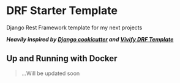 # DRF Starter Template

Django Rest Framework template for my next projects

**_Heavily inspired by [Django cookicutter](https://github.com/cookiecutter/cookiecutter-django) and [Vivify DRF Template](https://github.com/Vivify-Ideas/python-django-drf-boilerplate)_**

## Up and Running with Docker

> ...Will be updated soon

<!--## Table of Contents

1. [Features](#features)
1. [Getting Started](#getting-started)
   - [Without Docker](#without-docker)
   - [Setting Postgres](#setting-up-postgres-on-django-project)
   - [With Docker](#with-docker)

### Features

- Custom user model (AbstractUser)
- Social auth (Google)
- Postgres DB
- Multiple settings environment
- Auth endpoints

### Getting Started

### Without Docker

- Create a new repository using this repo as a template
- Create and Activate the virtual env

```bash
    python -m venv env && source env/bin/activate
```

- Install the development dependencies

```bash
    pip install -r requirements/dev.txt
```

- Configure Pre-commit (Optional)

```bash
    pre-commit install && pre-commit run --all-files
```

- Setup `localhost` as the db host in `settings.py`

- Apply the migrations

```bash
    python manage.py migrate
```

- Run the development server

```bash
    python manage.py runserver
```

- Navigate to http://localhost:8000 to view the `OpenAPI` swagger docs
- Happy hacking!

#### Setting Up Postgres on Django Project

To set up PostgreSQL on a Linux system, you will need to do the following steps:

Install the PostgreSQL package:

```bash
sudo apt-get install postgresql postgresql-contrib
```

Start the PostgreSQL service:

```bash
sudo service postgresql start
```

Log in to the PostgreSQL command-line interface as the postgres user:

```bash
sudo -u postgres psql
```

Create a new database and user:

```bash
CREATE DATABASE mydatabase;

CREATE USER myuser WITH PASSWORD 'mypassword';

GRANT ALL PRIVILEGES ON DATABASE mydatabase TO myuser;
```

> **Note**: Dont use the username `user` as it will conflict with the command

Exit the PostgreSQL command-line interface:

```bash
\q
```

Update the Django settings to use the new database:

```python
# settings.py

DATABASES = {
    'default': {
        'ENGINE': 'django.db.backends.postgresql',
        'NAME': 'mydatabase',
        'USER': 'myuser',
        'PASSWORD': 'mypassword',
        'HOST': 'localhost',
        'PORT': '5432',
    }
}
```

By following these steps, you should be able to set up PostgreSQL on your Linux system and use it with Django.

### With Docker

- Setup the db host `settings.py` as the container name you specify in `docker-compose.yml`

- Run

```bash
    docker-compose up
```

- Happy hacking!
-->
